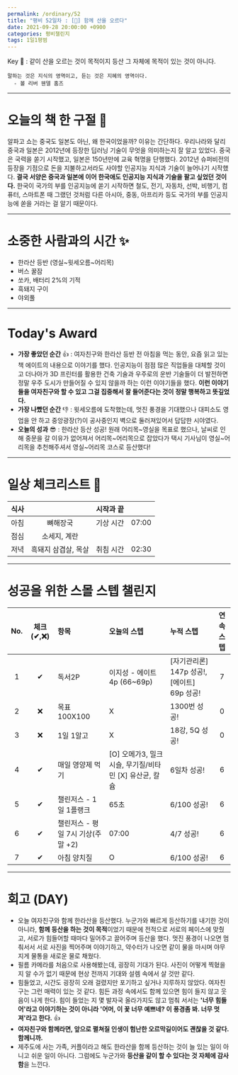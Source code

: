 ```yaml
---
permalink: /ordinary/52
title: "평비 52일차 : [🧳] 함께 산을 오르다"
date: 2021-09-28 20:00:00 +0900
categories: 평비챌린지
tags: 1일1평범
---  
```

Key 🔑 : 같이 산을 오르는 것이 목적이지 등산 그 자체에 목적이 있는 것이 아니다.  
```
말하는 것은 지식의 영역이고, 듣는 것은 지혜의 영역이다.
  - 볼 리버 웬델 홈즈
```

---
# 오늘의 책 한 구절 📕
알파고 쇼는 중국도 일본도 아닌, 왜 한국이었을까? 이유는 간단하다. 우리나라와 달리 중국과 일본은 2012년에 등장한 딥러닝 기술이 무엇을 의미하는지 잘 알고 있었다. 중국은 국력을 쏟기 시작했고, 일본은 150년만에 교육 혁명을 단행했다. 2012년 슈퍼비전의 등장을 기점으로 돈을 지불하고서라도 사야할 인공지능 지식과 기술이 늘어나기 시작했다. **결국 서양은 중국과 일본에 이어 한국애도 인공지능 지식과 기술을 팔고 싶었던 것이다.** 한국이 국가의 부를 인공지능에 쏟기 시작하면 철도, 전기, 자동차, 선박, 비행기, 컴퓨터, 스마트폰 때 그랬던 것처럼 다른 아시아, 중동, 아프리카 등도 국가의 부를 인공지능에 쏟을 거라는 걸 알기 때문이다.

---
# 소중한 사람과의 시간 ✨
- 한라산 등반 (영실~윗세오름~어리목)  
- 버스 꿀잠  
- 쏘카, 배터리 2%의 기적  
- 흑돼지 구이  
- 야외풀  

---
# Today's Award
- **가장 좋았던 순간** 👍 : 여자친구와 한라산 등반 전 아침을 먹는 동안, 요즘 읽고 있는 책 에이트의 내용으로 이야기를 했다. 인공지능이 점점 많은 직업들을 대체할 것이고 더나아가 3D 프린터를 활용한 건축 기술과 우주로의 운반 기술들이 더 발전하면 정말 우주 도시가 만들어질 수 있지 않을까 하는 이런 이야기들을 했다. **이런 이야기들을 여자친구와 할 수 있고 그걸 집중해서 잘 들어준다는 것이 정말 행복하고 뜻깊었다.**  
- **가장 나빴던 순간** 👎 : 윗세오름에 도착했는데, 멋진 풍경을 기대했으나 대피소도 영업을 안 하고 중앙광장(?)이 공사중인지 벽으로 둘러져있어서 답답한 시야였다.
- **오늘의 성과** 😎 : 한라산 등산 성공! 원래 어리목~영실을 목표로 했으나, 날씨로 인해 중문을 갈 이유가 없어져서 어리목~어리목으로 잡았다가 택시 기사님이 영실~어리목을 추천해주셔서 영실~어리목 코스로 등산했다! 

---
# 일상 체크리스트 📃

| 식사 |  | 시작과 끝 |  |
|:----:|:----:|:----:|:----:|
| 아침 | 뼈해장국 | 기상 시간 | 07:00 |
| 점심 | 소세지, 계란 |  |  |
| 저녁 | 흑돼지 삼겹살, 목살 | 취침 시간 | 02:30 |

---
# 성공을 위한 스몰 스텝 챌린지

| No. | 체크(✔,❌) | 항목 | 오늘의 스텝 | 누적 스텝 | 연속 스텝 |
|:----:|:----:|:----|:----|:----|:----:|
| 1 | ✔ | 독서2P | 이지성 - 에이트 4p (66~69p) | [자기관리론] 147p 성공!, [에이트] 69p 성공! | 7 |
| 2 | ❌ | 목표 100X100 | X | 1300번 성공! | 0 |
| 3 | ❌ | 1일 1알고 | X | 18강, 5Q 성공! | 0 |
| 4 | ✔ | 매일 영양제 먹기 | [O] 오메가3, 밀크시슬, 무기질/비타민 [X] 유산균, 칼슘 | 6일차 성공! | 6 |
| 5 | ✔ | 챌린저스 - 1일 1플랭크 | 65초 | 6/100 성공! | 6 |
| 6 | ✔ | 챌린저스 - 평일 7시 기상(주말 +2) | 07:00 | 4/7 성공! | 6 |
| 7 | ✔ | 아침 양치질 | O | 6/100 성공! | 6 |

---
# 회고 (DAY)
- 오늘 여자친구와 함께 한라산을 등산했다. 누군가와 빠르게 등산하기를 내기한 것이 아니라, **함께 등산을 하는 것이 목적**이었기 때문에 전적으로 서로의 페이스에 맞췄고, 서로가 힘들어할 때마다 밀어주고 끌어주며 등산을 했다. 멋진 풍경이 나오면 멈춰서서 서로 사진을 찍어주며 이야기하고, 약수터가 나오면 같이 물을 마시며 야무지게 물통을 새로운 물로 채웠다.  
- 필름 카메라를 처음으로 사용해봤는데, 굉장히 기대가 된다. 사진이 어떻게 찍혔을 지 알 수가 없기 때문에 현상 전까지 기대와 설렘 속에서 살 것만 같다.
- 힘들었고, 시간도 굉장히 오래 걸렸지만 포기하고 싶거나 지루하지 않았다. 여자친구는 그런 매력이 있는 것 같다. 힘든 과정 속에서도 함께 있으면 힘이 들지 않고 웃음이 나게 한다. 힘이 들었는 지 몇 발자국 올라가지도 않고 멈춰 서서는 **'너무 힘들어'라고 이야기하는 것이 아니라 '어머, 이 꽃 너무 예쁘네? 이 풍경좀 봐. 너무 멋져'라고 한다.** 👍  
- **여자친구와 함께라면, 앞으로 펼쳐질 인생이 험난한 오르막길이어도 괜찮을 것 같다. 함께니까.**
- 제주도에 사는 가족, 커플이라고 해도 한라산을 함께 등산하는 것이 늘 있는 일이 아니고 쉬운 일이 아니다. 그럼에도 누군가와 **등산을 같이 할 수 있다는 것 자체에 감사함**을 느낀다.  